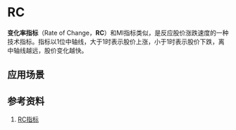 # RC
**变化率指标**（Rate of Change，**RC**）和MI指标类似，是反应股价涨跌速度的一种技术指标。指标以1位中轴线，大于1时表示股价上涨，小于1时表示股价下跌，离中轴线越远，股价变化越快。


## 应用场景

## 参考资料
1. [RC指标](http://baike.baidu.com/link?url=6WTA1TTgW4Po64nT0ZIPcHgTVeAI927CwSrZaeo2WBJ5DLUPkSivYIRpX9C8AmPyUMIcVfABsyfT3LhhKkKd0EtjyMxAIzy99R5Fmf6vR-G)
